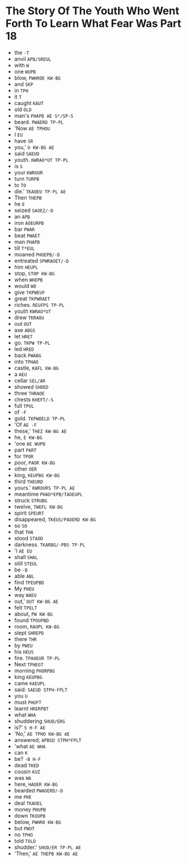 # The Story Of The Youth Who Went Forth To Learn What Fear Was Part 18

* the `-T`
* anvil `APB/SREUL`
* with `W`
* one `WUPB`
* blow, `PWHROE KW-BG`
* and `SKP`
* in `TPH`
* it `T`
* caught `KAUT`
* old `OLD`
* man's `PHAPB AE S*/SP-S`
* beard. `PWAERD TP-PL`
* 'Now `AE TPHOU`
* I `EU`
* have `SR`
* you,' `U KW-BG AE`
* said `SAEUD`
* youth. `KWRAO*UT TP-PL`
* is `S`
* your `KWROUR`
* turn `TURPB`
* to `TO`
* die.' `TKAOEU TP-PL AE`
* Then `THEPB`
* he `E`
* seized `SAOEZ/-D`
* an `APB`
* iron `AOEURPB`
* bar `PWAR`
* beat `PWAET`
* man `PHAPB`
* till `T*EUL`
* moaned `PHOEPB/-D`
* entreated `SPWRAOET/-D`
* him `HEUPL`
* stop, `STOP KW-BG`
* when `WHEPB`
* would `WO`
* give `TKPWEUF`
* great `TKPWRAET`
* riches. `REUFPS TP-PL`
* youth `KWRAO*UT`
* drew `TKRAOU`
* out `OUT`
* axe `ABGS`
* let `HRET`
* go. `TKPW TP-PL`
* led `HRED`
* back `PWABG`
* into `TPHAO`
* castle, `KAFL KW-BG`
* a `AEU`
* cellar `SEL/AR`
* showed `SHOED`
* three `THRAOE`
* chests `KHEFT/-S`
* full `TPUL`
* of `-F`
* gold. `TKPWOELD TP-PL`
* 'Of `AE -F`
* these,' `THEZ KW-BG AE`
* he, `E KW-BG`
* 'one `AE WUPB`
* part `PART`
* for `TPOR`
* poor, `PAOR KW-BG`
* other `OER`
* king, `KEUPBG KW-BG`
* third `THEURD`
* yours.' `KWROURS TP-PL AE`
* meantime `PHAO*EPB/TAOEUPL`
* struck `STRUBG`
* twelve, `TWEFL KW-BG`
* spirit `SPEURT`
* disappeared, `TKEUS/PAOERD KW-BG`
* so `SO`
* that `THA`
* stood `STAOD`
* darkness. `TKARBG/-PBS TP-PL`
* 'I `AE EU`
* shall `SHAL`
* still `STEUL`
* be `-B`
* able `ABL`
* find `TPEUPBD`
* My `PHEU`
* way `WAEU`
* out,' `OUT KW-BG AE`
* felt `TPELT`
* about, `PW KW-BG`
* found `TPOUPBD`
* room, `RAOPL KW-BG`
* slept `SHREPD`
* there `THR`
* by `PWEU`
* his `HEUS`
* fire. `TPAOEUR TP-PL`
* Next `TPHEGT`
* morning `PHORPBG`
* king `KEUPBG`
* came `KAEUPL`
* said: `SAEUD STPH-FPLT`
* you `U`
* must `PHUFT`
* learnt `HRERPBT`
* what `WHA`
* shuddering `SHUD/ERG`
* is?' `S H-F AE`
* 'No,' `AE TPHO KW-BG AE`
* answered; `APBSD STPH*FPLT`
* 'what `AE WHA`
* can `K`
* be? `-B H-F`
* dead `TKED`
* cousin `KUZ`
* was `WA`
* here, `HAOER KW-BG`
* bearded `PWAOERD/-D`
* me `PHE`
* deal `TKAOEL`
* money `PHUPB`
* down `TKOUPB`
* below, `PWHRO KW-BG`
* but `PWUT`
* no `TPHO`
* told `TOLD`
* shudder.' `SHUD/ER TP-PL AE`
* 'Then,' `AE THEPB KW-BG AE`
